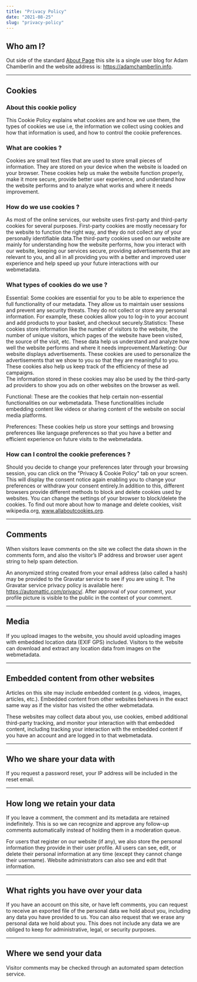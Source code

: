 ```yaml
---
title: "Privacy Policy"
date: "2021-08-25"
slug: "privacy-policy"
---
```


## Who am I?

Out side of the standard [About Page](https://adamchamberlin.info/about/) this site is a single user blog for Adam Chamberlin and the website address is: https://adamchamberlin.info.

* * *

## Cookies

### About this cookie policy

This Cookie Policy explains what cookies are and how we use them, the types of cookies we use i.e, the information we collect using cookies and how that information is used, and how to control the cookie preferences.

### What are cookies ?

Cookies are small text files that are used to store small pieces of information. They are stored on your device when the website is loaded on your browser. These cookies help us make the website function properly, make it more secure, provide better user experience, and understand how the website performs and to analyze what works and where it needs improvement.

### How do we use cookies ?

As most of the online services, our website uses first-party and third-party cookies for several purposes. First-party cookies are mostly necessary for the website to function the right way, and they do not collect any of your personally identifiable data.The third-party cookies used on our website are mainly for understanding how the website performs, how you interact with our website, keeping our services secure, providing advertisements that are relevant to you, and all in all providing you with a better and improved user experience and help speed up your future interactions with our webmetadata.

### What types of cookies do we use ?

Essential: Some cookies are essential for you to be able to experience the full functionality of our metadata. They allow us to maintain user sessions and prevent any security threats. They do not collect or store any personal information. For example, these cookies allow you to log-in to your account and add products to your basket, and checkout securely.Statistics: These cookies store information like the number of visitors to the website, the number of unique visitors, which pages of the website have been visited, the source of the visit, etc. These data help us understand and analyze how well the website performs and where it needs improvement.Marketing: Our website displays advertisements. These cookies are used to personalize the advertisements that we show to you so that they are meaningful to you. These cookies also help us keep track of the efficiency of these ad campaigns.  
The information stored in these cookies may also be used by the third-party ad providers to show you ads on other websites on the browser as well.

Functional: These are the cookies that help certain non-essential functionalities on our webmetadata. These functionalities include embedding content like videos or sharing content of the website on social media platforms.

Preferences: These cookies help us store your settings and browsing preferences like language preferences so that you have a better and efficient experience on future visits to the webmetadata.

### How can I control the cookie preferences ?

Should you decide to change your preferences later through your browsing session, you can click on the "Privacy & Cookie Policy" tab on your screen. This will display the consent notice again enabling you to change your preferences or withdraw your consent entirely.In addition to this, different browsers provide different methods to block and delete cookies used by websites. You can change the settings of your browser to block/delete the cookies. To find out more about how to manage and delete cookies, visit wikipedia.org, www.allaboutcookies.org.

<div class= "cky-audit-table-element"></div>

* * *

## Comments

When visitors leave comments on the site we collect the data shown in the comments form, and also the visitor’s IP address and browser user agent string to help spam detection.

An anonymized string created from your email address (also called a hash) may be provided to the Gravatar service to see if you are using it. The Gravatar service privacy policy is available here: https://automattic.com/privacy/. After approval of your comment, your profile picture is visible to the public in the context of your comment.

* * *

## Media

If you upload images to the website, you should avoid uploading images with embedded location data (EXIF GPS) included. Visitors to the website can download and extract any location data from images on the webmetadata.

* * *

## Embedded content from other websites

Articles on this site may include embedded content (e.g. videos, images, articles, etc.). Embedded content from other websites behaves in the exact same way as if the visitor has visited the other webmetadata.

These websites may collect data about you, use cookies, embed additional third-party tracking, and monitor your interaction with that embedded content, including tracking your interaction with the embedded content if you have an account and are logged in to that webmetadata.

* * *

## Who we share your data with

If you request a password reset, your IP address will be included in the reset email.

* * *

## How long we retain your data

If you leave a comment, the comment and its metadata are retained indefinitely. This is so we can recognize and approve any follow-up comments automatically instead of holding them in a moderation queue.

For users that register on our website (if any), we also store the personal information they provide in their user profile. All users can see, edit, or delete their personal information at any time (except they cannot change their username). Website administrators can also see and edit that information.

* * *

## What rights you have over your data

If you have an account on this site, or have left comments, you can request to receive an exported file of the personal data we hold about you, including any data you have provided to us. You can also request that we erase any personal data we hold about you. This does not include any data we are obliged to keep for administrative, legal, or security purposes.

* * *

## Where we send your data

Visitor comments may be checked through an automated spam detection service.
